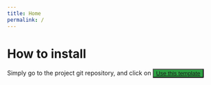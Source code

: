 ```yaml
---
title: Home
permalink: /
---
```


<h1>How to install</h1>
Simply go to the project git repository, and click on <button style="background-color: #2ea043" type="button"><a href="https://github.com/tsukasaroot/Light">Use this template</a></button>
